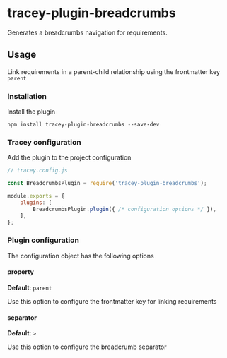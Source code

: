 # tracey-plugin-breadcrumbs

Generates a breadcrumbs navigation for requirements.

## Usage

Link requirements in a parent-child relationship using the frontmatter key `parent`

### Installation

Install the plugin

`npm install tracey-plugin-breadcrumbs --save-dev`

### Tracey configuration

Add the plugin to the project configuration

```js
// tracey.config.js

const BreadcrumbsPlugin = require('tracey-plugin-breadcrumbs');

module.exports = {
    plugins: [
        BreadcrumbsPlugin.plugin({ /* configuration options */ }),
    ],
};
```

### Plugin configuration

The configuration object has the following options

#### property

**Default**: `parent`

Use this option to configure the frontmatter key for linking requirements

#### separator

**Default**: `>`

Use this option to configure the breadcrumb separator
